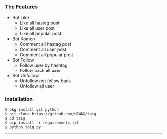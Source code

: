 ### The Features
* Bot Like
  * Like all hastag post
  * Like all user post
  * Like all popular post
* Bot Komen
  * Comment all hastag post
  * Comment all user post
  * Comment all popular post
* Bot Follow
  * Follow user by hashtag
  * Follow back all user
* Bot Unfollow
  * Unfollow not follow back
  * Unfollow all user

### Installation
```
$ pkg install git python
$ git clone https://github.com/N74NK/taig
$ cd taig
$ pip install -r requirements.txt
$ python taig.py
```
---------------------
